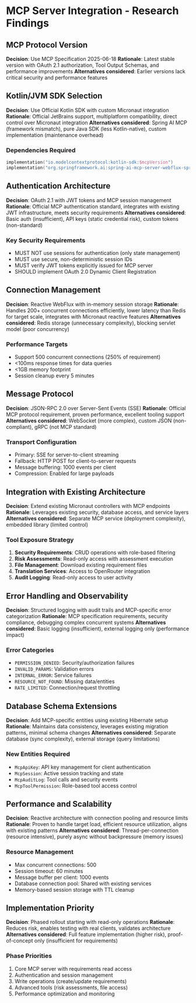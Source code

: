 # MCP Server Integration - Research Findings

## MCP Protocol Version

**Decision**: Use MCP Specification 2025-06-18
**Rationale**: Latest stable version with OAuth 2.1 authorization, Tool Output Schemas, and performance improvements
**Alternatives considered**: Earlier versions lack critical security and performance features

## Kotlin/JVM SDK Selection

**Decision**: Use Official Kotlin SDK with custom Micronaut integration
**Rationale**: Official JetBrains support, multiplatform compatibility, direct control over Micronaut integration
**Alternatives considered**: Spring AI MCP (framework mismatch), pure Java SDK (less Kotlin-native), custom implementation (maintenance overhead)

### Dependencies Required
```kotlin
implementation("io.modelcontextprotocol:kotlin-sdk:$mcpVersion")
implementation("org.springframework.ai:spring-ai-mcp-server-webflux-spring-boot-starter") // For reactive patterns
```

## Authentication Architecture

**Decision**: OAuth 2.1 with JWT tokens and MCP session management
**Rationale**: Official MCP authentication standard, integrates with existing JWT infrastructure, meets security requirements
**Alternatives considered**: Basic auth (insufficient), API keys (static credential risk), custom tokens (non-standard)

### Key Security Requirements
- MUST NOT use sessions for authentication (only state management)
- MUST use secure, non-deterministic session IDs
- MUST verify JWT tokens explicitly issued for MCP server
- SHOULD implement OAuth 2.0 Dynamic Client Registration

## Connection Management

**Decision**: Reactive WebFlux with in-memory session storage
**Rationale**: Handles 200+ concurrent connections efficiently, lower latency than Redis for target scale, integrates with Micronaut reactive features
**Alternatives considered**: Redis storage (unnecessary complexity), blocking servlet model (poor concurrency)

### Performance Targets
- Support 500 concurrent connections (250% of requirement)
- <100ms response times for data queries
- <1GB memory footprint
- Session cleanup every 5 minutes

## Message Protocol

**Decision**: JSON-RPC 2.0 over Server-Sent Events (SSE)
**Rationale**: Official MCP protocol requirement, proven performance, excellent tooling support
**Alternatives considered**: WebSocket (more complex), custom JSON (non-compliant), gRPC (not MCP standard)

### Transport Configuration
- Primary: SSE for server-to-client streaming
- Fallback: HTTP POST for client-to-server requests
- Message buffering: 1000 events per client
- Compression: Enabled for large payloads

## Integration with Existing Architecture

**Decision**: Extend existing Micronaut controllers with MCP endpoints
**Rationale**: Leverages existing security, database access, and service layers
**Alternatives considered**: Separate MCP service (deployment complexity), embedded library (limited control)

### Tool Exposure Strategy
1. **Security Requirements**: CRUD operations with role-based filtering
2. **Risk Assessments**: Read-only access with assessment execution
3. **File Management**: Download existing requirement files
4. **Translation Services**: Access to OpenRouter integration
5. **Audit Logging**: Read-only access to user activity

## Error Handling and Observability

**Decision**: Structured logging with audit trails and MCP-specific error categorization
**Rationale**: MCP specification requirements, security compliance, debugging complex concurrent systems
**Alternatives considered**: Basic logging (insufficient), external logging only (performance impact)

### Error Categories
- `PERMISSION_DENIED`: Security/authorization failures
- `INVALID_PARAMS`: Validation errors
- `INTERNAL_ERROR`: Service failures
- `RESOURCE_NOT_FOUND`: Missing data/entities
- `RATE_LIMITED`: Connection/request throttling

## Database Schema Extensions

**Decision**: Add MCP-specific entities using existing Hibernate setup
**Rationale**: Maintains data consistency, leverages existing migration patterns, minimal schema changes
**Alternatives considered**: Separate database (sync complexity), external storage (query limitations)

### New Entities Required
- `McpApiKey`: API key management for client authentication
- `McpSession`: Active session tracking and state
- `McpAuditLog`: Tool calls and security events
- `McpToolPermission`: Role-based tool access control

## Performance and Scalability

**Decision**: Reactive architecture with connection pooling and resource limits
**Rationale**: Proven to handle target load, efficient resource utilization, aligns with existing patterns
**Alternatives considered**: Thread-per-connection (resource intensive), purely async without backpressure (memory issues)

### Resource Management
- Max concurrent connections: 500
- Session timeout: 60 minutes
- Message buffer per client: 1000 events
- Database connection pool: Shared with existing services
- Memory-based session storage with TTL cleanup

## Implementation Priority

**Decision**: Phased rollout starting with read-only operations
**Rationale**: Reduces risk, enables testing with real clients, validates architecture
**Alternatives considered**: Full feature implementation (higher risk), proof-of-concept only (insufficient for requirements)

### Phase Priorities
1. Core MCP server with requirements read access
2. Authentication and session management
3. Write operations (create/update requirements)
4. Advanced tools (risk assessments, file access)
5. Performance optimization and monitoring